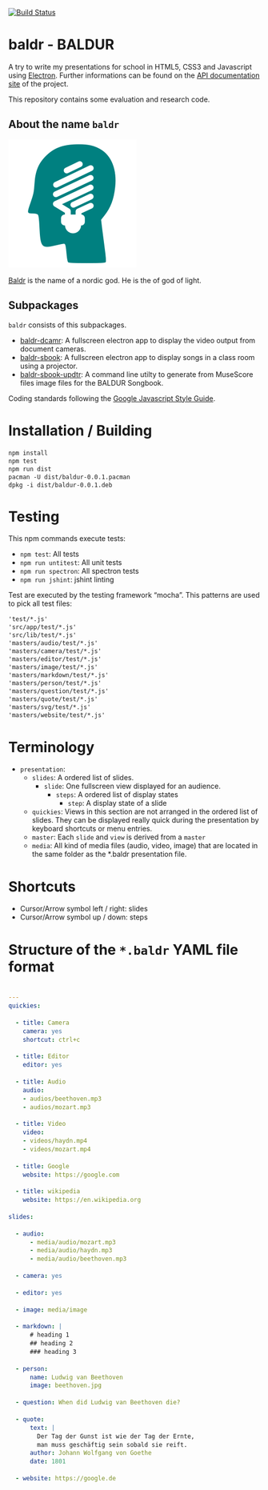 [![Build Status](https://travis-ci.org/JosefFriedrich-nodejs/baldr.svg?branch=master)](https://travis-ci.org/JosefFriedrich-nodejs/baldr)

# baldr - BALDUR

A try to write my presentations for school in HTML5, CSS3 and
Javascript using [Electron](https://electron.atom.io/).
Further informations can be found on the
[API documentation site](https://joseffriedrich-nodejs.github.io/baldr/)
of the project.

This repository contains some evaluation and research code.

## About the name `baldr`

![](build/icons/256x256.png)

[Baldr](https://en.wikipedia.org/wiki/Baldr) is the name of a nordic
god. He is the of god of light.

## Subpackages

`baldr` consists of this subpackages.

* [baldr-dcamr](https://github.com/JosefFriedrich-nodejs/baldr-dcamr):
  A fullscreen electron app to display the video output from document
  cameras.
* [baldr-sbook](https://github.com/JosefFriedrich-nodejs/baldr-sbook):
  A fullscreen electron app to display songs in a class room using a
  projector.
* [baldr-sbook-updtr](https://github.com/JosefFriedrich-nodejs/baldr-sbook-updtr):
  A command line utilty to generate from MuseScore files image files
  for the BALDUR Songbook.

Coding standards following the [Google Javascript Style
Guide](https://google.github.io/styleguide/javascriptguide.xml).

# Installation / Building

```
npm install
npm test
npm run dist
pacman -U dist/baldur-0.0.1.pacman
dpkg -i dist/baldur-0.0.1.deb
```

# Testing

This npm commands execute tests:

* `npm test`: All tests
* `npm run untitest`: All unit tests
* `npm run spectron`: All spectron tests
* `npm run jshint`: jshint linting

Test are executed by the testing framework “mocha”. This patterns are
used to pick all test files:

```
'test/*.js'
'src/app/test/*.js'
'src/lib/test/*.js'
'masters/audio/test/*.js'
'masters/camera/test/*.js'
'masters/editor/test/*.js'
'masters/image/test/*.js'
'masters/markdown/test/*.js'
'masters/person/test/*.js'
'masters/question/test/*.js'
'masters/quote/test/*.js'
'masters/svg/test/*.js'
'masters/website/test/*.js'
```

# Terminology

* `presentation`:
  * `slides`: A ordered list of slides.
    * `slide`: One fullscreen view displayed for an audience.
      * `steps`: A ordered list of display states
        * `step`: A display state of a slide
  * `quickies`: Views in this section are not arranged in the ordered
     list of slides. They can be displayed really quick during the
     presentation by keyboard shortcuts or menu entries.
  * `master`: Each `slide` and `view` is derived from a `master`
  * `media`: All kind of media files (audio, video, image) that are
     located in the same folder as the *.baldr presentation file.

# Shortcuts

* Cursor/Arrow symbol left / right: slides
* Cursor/Arrow symbol up / down: steps

# Structure of the `*.baldr` YAML file format


```yml

---
quickies:

  - title: Camera
    camera: yes
    shortcut: ctrl+c

  - title: Editor
    editor: yes

  - title: Audio
    audio:
    - audios/beethoven.mp3
    - audios/mozart.mp3

  - title: Video
    video:
    - videos/haydn.mp4
    - videos/mozart.mp4

  - title: Google
    website: https://google.com

  - title: wikipedia
    website: https://en.wikipedia.org

slides:

  - audio:
      - media/audio/mozart.mp3
      - media/audio/haydn.mp3
      - media/audio/beethoven.mp3

  - camera: yes

  - editor: yes

  - image: media/image

  - markdown: |
      # heading 1
      ## heading 2
      ### heading 3

  - person:
      name: Ludwig van Beethoven
      image: beethoven.jpg

  - question: When did Ludwig van Beethoven die?

  - quote:
      text: |
        Der Tag der Gunst ist wie der Tag der Ernte,
        man muss geschäftig sein sobald sie reift.
      author: Johann Wolfgang von Goethe
      date: 1801

  - website: https://google.de
```
